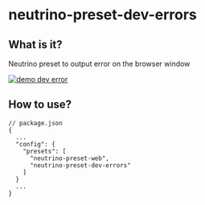 # neutrino-preset-dev-errors


## What is it?
Neutrino preset to output error on the browser window

<a href="https://www.npmjs.com/package/neutrino-preset-dev-errors">
    <img src="https://raw.githubusercontent.com/sbovyrin/neutrino-presets/neutrino-preset-dev-errors/master/demo.png" alt="demo dev error"/>
</a>

## How to use?

```
// package.json
{
  ...
  "config": {
    "presets": [
      "neutrino-preset-web",
      "neutrino-preset-dev-errors"
    ]
  }
  ...
}
```

